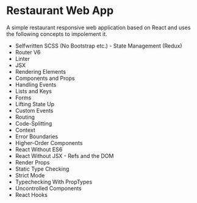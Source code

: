 # Restaurant Web App

A simple restaurant responsive web application based on React and uses the following concepts to impolement it.

- Selfwritten SCSS (No Bootstrap etc.)
- State Management (Redux)
- Router V6
- Linter
- JSX
- Rendering Elements
- Components and Props
- Handling Events
- Lists and Keys
- Forms
- Lifting State Up
- Custom Events
- Routing
- Code-Splitting
- Context
- Error Boundaries
- Higher-Order Components
- React Without ES6
- React Without JSX
- Refs and the DOM
- Render Props
- Static Type Checking
- Strict Mode
- Typechecking With PropTypes
- Uncontrolled Components
- React Hooks
